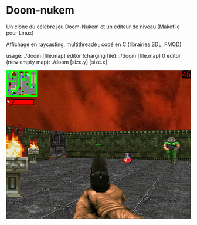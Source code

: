 # Doom-nukem

Un clone du célèbre jeu Doom-Nukem et un éditeur de niveau (Makefile pour Linux)

Affichage en raycasting, multithreadé ; codé en C (librairies SDL, FMOD)

usage: ./doom [file.map]
editor (charging file): ./doom [file.map] 0
editor (new empty map): ./doom [size.y] [size.x]

![Screenshot](https://github.com/BretzelLudique/doom/blob/master/screenshot.png "Screenshot de Doom-Nukem")
